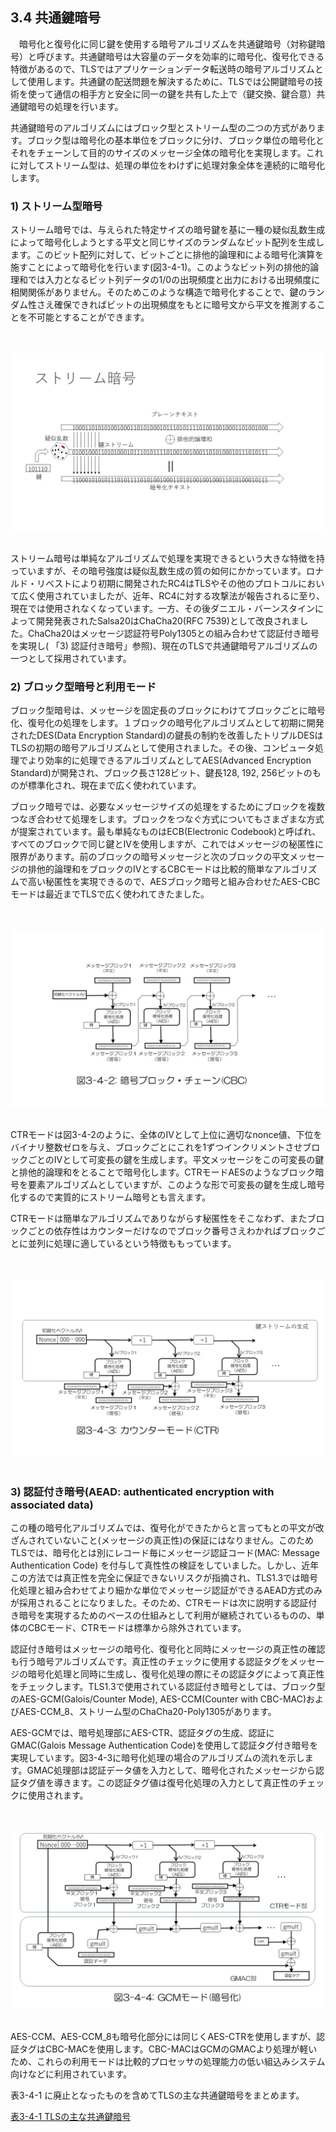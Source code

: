 ## 3.4 共通鍵暗号

　暗号化と復号化に同じ鍵を使用する暗号アルゴリズムを共通鍵暗号（対称鍵暗号）と呼びます。共通鍵暗号は大容量のデータを効率的に暗号化、復号化できる特徴があるので、TLSではアプリケーションデータ転送時の暗号アルゴリズムとして使用します。共通鍵の配送問題を解決するために、TLSでは公開鍵暗号の技術を使って通信の相手方と安全に同一の鍵を共有した上で（鍵交換、鍵合意）共通鍵暗号の処理を行います。

共通鍵暗号のアルゴリズムにはブロック型とストリーム型の二つの方式があります。ブロック型は暗号化の基本単位をブロックに分け、ブロック単位の暗号化とそれをチェーンして目的のサイズのメッセージ全体の暗号化を実現します。これに対してストリーム型は、処理の単位をわけずに処理対象全体を連続的に暗号化します。

### 1) ストリーム型暗号

ストリーム暗号では、与えられた特定サイズの暗号鍵を基に一種の疑似乱数生成によって暗号化しようとする平文と同じサイズのランダムなビット配列を生成します。このビット配列に対して、ビットごとに排他的論理和による暗号化演算を施すことによって暗号化を行います(図3-4-1)。このようなビット列の排他的論理和では入力となるビット列データの1/0の出現頻度と出力における出現頻度に相関関係がありません。そのためこのような構造で暗号化することで、鍵のランダム性さえ確保できればビットの出現頻度をもとに暗号文から平文を推測することを不可能とすることができます。

<br><br>
![図3-4-1](./fig3-4-1.jpg)
<br><br>

ストリーム暗号は単純なアルゴリズムで処理を実現できるという大きな特徴を持っていますが、その暗号強度は疑似乱数生成の質の如何にかかっています。ロナルド・リベストにより初期に開発されたRC4はTLSやその他のプロトコルにおいて広く使用されていましたが、近年、RC4に対する攻撃法が報告されるに至り、現在では使用されなくなっています。一方、その後ダニエル・バーンスタインによって開発発表されたSalsa20はChaCha20(RFC 7539)として改良されました。ChaCha20はメッセージ認証符号Poly1305との組み合わせて認証付き暗号を実現し( 「3) 認証付き暗号」参照)、現在のTLSで共通鍵暗号アルゴリズムの一つとして採用されています。

### 2) ブロック型暗号と利用モード

ブロック型暗号は、メッセージを固定長のブロックにわけてブロックごとに暗号化、復号化の処理をします。１ブロックの暗号化アルゴリズムとして初期に開発されたDES(Data Encryption Standard)の鍵長の制約を改善したトリプルDESはTLSの初期の暗号アルゴリズムとして使用されました。その後、コンピュータ処理でより効率的に処理できるアルゴリズムとしてAES(Advanced Encryption Standard)が開発され、ブロック長さ128ビット、鍵長128, 192, 256ビットのものが標準化され、現在まで広く使われています。

ブロック暗号では、必要なメッセージサイズの処理をするためにブロックを複数つなぎ合わせて処理をします。ブロックをつなぐ方式についてもさまざまな方式が提案されています。最も単純なものはECB(Electronic Codebook)と呼ばれ、すべてのブロックで同じ鍵とIVを使用しますが、これではメッセージの秘匿性に限界があります。前のブロックの暗号メッセージと次のブロックの平文メッセージの排他的論理和をブロックのIVとするCBCモードは比較的簡単なアルゴリズムで高い秘匿性を実現できるので、AESブロック暗号と組み合わせたAES-CBCモードは最近までTLSで広く使われてきたました。

<br><br>
![図3-4-2](./fig3-4-2.jpg)
<br><br>


CTRモードは図3-4-2のように、全体のIVとして上位に適切なnonce値、下位をバイナリ整数ゼロを与え、ブロックごとにこれを1ずつインクリメントさせブロックごとのIVとして可変長の鍵を生成します。平文メッセージをこの可変長の鍵と排他的論理和をとることで暗号化します。CTRモードAESのようなブロック暗号を要素アルゴリズムとしていますが、このような形で可変長の鍵を生成し暗号化するので実質的にストリーム暗号とも言えます。

CTRモードは簡単なアルゴリズムでありながらす秘匿性をそこなわず、またブロックごとの依存性はカウンターだけなのでブロック番号さえわかればブロックごとに並列に処理に適しているという特徴ももっています。

<br><br>
![図3-4-3](./fig3-4-3.jpg)
<br><br>

### 3) 認証付き暗号(AEAD: authenticated encryption with associated data)

この種の暗号化アルゴリズムでは、復号化ができたからと言ってもとの平文が改ざんされていないこと(メッセージの真正性)の保証にはなりません。このためTLSでは、暗号化とは別にレコード毎にメッセージ認証コード(MAC: Message Authentication Code) を付与して真性性の検証をしていました。しかし、近年この方法では真正性を完全に保証できないリスクが指摘され、TLS1.3では暗号化処理と組み合わせてより細かな単位でメッセージ認証ができるAEAD方式のみが採用されることになりました。そのため、CTRモードは次に説明する認証付き暗号を実現するためのベースの仕組みとして利用が継続されているものの、単体のCBCモード、CTRモードは標準から除外されています。

認証付き暗号はメッセージの暗号化、復号化と同時にメッセージの真正性の確認も行う暗号アルゴリズムです。真正性のチェックに使用する認証タグをメッセージの暗号化処理と同時に生成し、復号化処理の際にその認証タグによって真正性をチェックします。TLS1.3で使用されている認証付き暗号としては、ブロック型のAES-GCM(Galois/Counter Mode), AES-CCM(Counter with CBC-MAC)およびAES-CCM_8、ストリーム型のChaCha20-Poly1305があります。

AES-GCMでは、暗号処理部にAES-CTR、認証タグの生成、認証にGMAC(Galois Message Authentication Code)を使用して認証タグ付き暗号を実現しています。図3-4-3に暗号化処理の場合のアルゴリズムの流れを示します。GMAC処理部は認証データ値を入力として、暗号化されたメッセージから認証タグ値を導きます。この認証タグ値は復号化処理の入力として真正性のチェックに使用されます。

<br><br>
![図3-4-4](./fig3-4-4.jpg)
<br><br>

AES-CCM、AES-CCM_8も暗号化部分には同じくAES-CTRを使用しますが、認証タグはCBC-MACを使用します。CBC-MACはGCMのGMACより処理が軽いため、これらの利用モードは比較的プロセッサの処理能力の低い組込みシステム向けなどに利用されています。

表3-4-1 に廃止となったものを含めてTLSの主な共通鍵暗号をまとめます。

[表3-4-1 TLSの主な共通鍵暗号](./table3-4-1.md)
